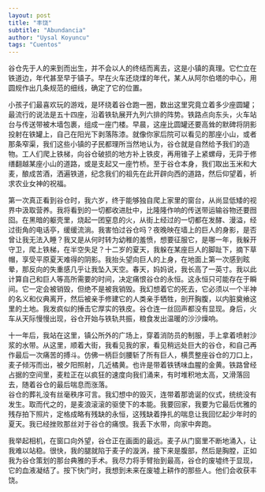 ```yaml
---
layout: post
title: "丰饶"
subtitle: "Abundancia"
author: "Uysal Koyuncu"
tags: "Cuentos"
---
```


谷仓先于人的来到而出生，并不会以人的终结而离去，这是小镇的真理。它伫立在铁道边，年代甚至早于镇子。早在火车还烧煤的年代，某人从阿尔伯塔的中心，用圆规作出几条规范的细线，确定了它的位置。  
  
小孩子们最喜欢玩的游戏，是环绕着谷仓跑一圈，数出这里究竟立着多少座圆罐；最流行的说法是五十四座，沿着铁轨展开九列六排的阵势。铁路点向东头，火车站台与传送带被木墙包裹，组成一座门楼。早晨，这座比圆罐还要高耸的默碑将阴影投射在铁罐上，自己在阳光下剥落陈漆。就像你家后院可以看见的那座小山，或者那条窄渠，我们这些小镇的子民都理所当然地认为，谷仓就是自然给予我们的造物。工人们爬上铁梯，向谷仓破损的地方补上铁皮，再用锥子上紧螺母，无异于修缮翻越某座小山的道路，或是支起又一座竹桥。至于谷仓本身，我们取出玉米和大麦，酿成苦酒，洒遍铁道，纪念我们的祖先在此开辟向西的道路，然后仰望着，祈求农业女神的祝福。  
  
第一次真正看到谷仓时，我六岁，终于能够独自爬上家里的窗台，从尚显低矮的视界中汲取营养。我将看到的一切都收进肚中，比隆隆作响的传送带运输谷物还要囫囵。在黑暗的躯壳里，烧起一团窒息的火，从街上经过的一切都在发酵、漫溢，经过街角的电话亭，缓缓流淌。我害怕过谷仓吗？夜晚映在墙上的巨人的身影，是否曾让我无法入睡？我又是从何时转为幼稚的羞愤，想要征服它，是哪一年，我躲开守卫，爬上铁梯，在半空失足？十二岁的夏天，我躲在某座巨人的脚趾下，摘下草帽，享受平原夏天难得的阴影。我抬头望向巨人的上身，在地面上第一次感到眩晕，那反向的失重感几乎让我坠入天空。春天，妈妈说，我长高了一英寸。我以此计算自己和巨人等高所需要的时间，决定痛恨谷仓的永恒。这永恒只可能存在于瞬间。它一定会被销毁，但绝不是被我销毁。我幻想着它的死去，它必须以一个半神的名义和仪典离开，然后被亲手修建它的人类亲手牺牲，剖开胸腹，以内脏奠飨这里的土地。我发疯似的捶击它厚实的铁皮。谷仓连一丝回声都没有显现。身后，火车从天际慢慢出现，谷仓开始与铁轨共振，粮食发出温暖的沙沙燥响。  
  
十一年后，我站在这里，镇公所外的广场上，穿着消防员的制服，手上拿着喷射沙浆的水带。从这里，顺着大街，我看见我的家，看见稍远处巨大的谷仓，和自己再作最后一次痛苦的搏斗。仿佛一柄巨剑腰斩了所有巨人，横贯整座谷仓的刀口上，麦子倾泻而出，被夕阳照射，几近橘黄。也许是带着铁锈味血腥的金黄。铁路曾经占据的空间里，麦粒正在以疯狂的速度向我们涌来，有时堆积地太高，又滑落回去，随着谷仓的最后喘息而涨落。  
谷仓的葬礼没有丝毫秩序可言。我幻想中的毁灭，连带着那诡诞的仪式，统统没有发生。取而代之的，是麦浪滚滚的驱使下的本能。我要回家，我要为它最后优雅的残存拍下照片，定格成略有残缺的永恒，这残缺着挣扎的喘息让我回忆起少年时的夏天。我已经挫败那丝对于谷仓的痛恨。我丢下水带，向家中奔跑。  
  
我举起相机，在窗口向外望，谷仓正在画面的最远。麦子从门窗里不断地涌入，让我难以站稳。很快，我的腿就陷于麦子的漩涡，接下来是腹部，然后是胸膛，正如我为谷仓策划的那台典雅的手术。我尽力将手臂抬到最高，谷仓的废墟终于显现，它的血液凝结了。按下快门时，我想到未来在废墟上耕作的那些人。他们会收获丰饶。  
